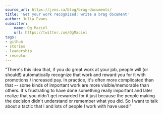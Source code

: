 ```yaml
---
source_url: https://jvns.ca/blog/brag-documents/
title: 'Get your work recognized: write a brag document'
author: Julia Evans
submitter:
    name: Og Maciel
    url: https://twitter.com/OgMaciel
tags:
- github
- stories
- leadership
- receptor
---
```


"There's this idea that, if you do great work at your job, people will (or should!) automatically recognize that work and reward you for it with promotions / increased pay. In practice, it's often more complicated than that -- some kinds of important work are more visible/memorable than others. It's frustrating to have done something really important and later realize that you didn't get rewarded for it just because the people making the decision didn't understand or remember what you did. So I want to talk about a tactic that I and lots of people I work with have used!" 
